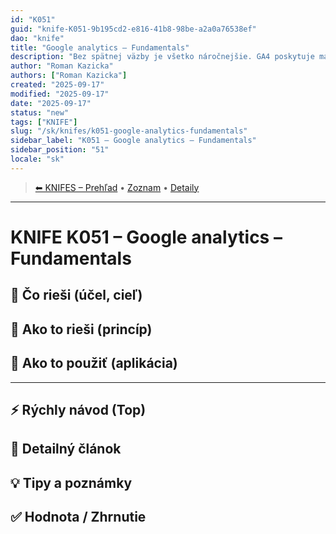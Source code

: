 ```yaml
---
id: "K051"
guid: "knife-K051-9b195cd2-e816-41b8-98be-a2a0a76538ef"
dao: "knife"
title: "Google analytics – Fundamentals"
description: "Bez spätnej väzby je všetko náročnejšie. GA4 poskytuje marketingové spätné väzby"
author: "Roman Kazicka"
authors: ["Roman Kazicka"]
created: "2025-09-17"
modified: "2025-09-17"
date: "2025-09-17"
status: "new"
tags: ["KNIFE"]
slug: "/sk/knifes/k051-google-analytics-fundamentals"
sidebar_label: "K051 – Google analytics – Fundamentals"
sidebar_position: "51"
locale: "sk"
---
```

<!-- body:start -->

<!-- nav:knifes -->
> [⬅ KNIFES – Prehľad](/sk/knifes/knifesOverview) • [Zoznam](../KNIFE_Overview_List.md) • [Detaily](../KNIFE_Overview_Details.md)
---
# KNIFE K051 – Google analytics – Fundamentals

## 🎯 Čo rieši (účel, cieľ)

## 🧩 Ako to rieši (princíp)

## 🧪 Ako to použiť (aplikácia)

---

## ⚡ Rýchly návod (Top)

## 📜 Detailný článok

## 💡 Tipy a poznámky

## ✅ Hodnota / Zhrnutie
